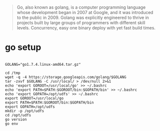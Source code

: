 #

> Go, also known as golang, is a computer programming language whose development began in 2007 at Google, and it was introduced to the public in 2009. Golang was explicitly engineered to thrive in projects built by large groups of programmers with different skill levels.
> Concurrency, easy one binary deploy with yet fast build times.

# go setup

```

GOLANG="go1.7.4.linux-amd64.tar.gz"

cd /tmp
wget -q -4 https://storage.googleapis.com/golang/$GOLANG
tar -zxvf $GOLANG -C /usr/local/ > /dev/null 2>&1
echo 'export GOROOT=/usr/local/go' >> ~/.bashrc
echo 'export PATH=$PATH:$GOROOT/bin:$GOPATH/bin' >> ~/.bashrc
echo 'export GOPATH=/opt/udfs' >> ~/.bashrc
export GOROOT=/usr/local/go
export PATH=$PATH:$GOROOT/bin:$GOPATH/bin
export GOPATH=/opt/udfs
mkdir -p /opt/udfs
cd /opt/udfs
go version
go env

```
